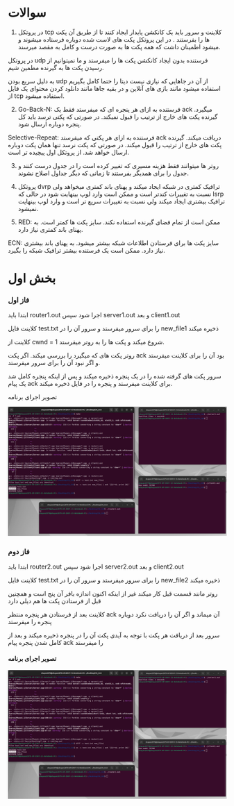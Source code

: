 # سوالات
1. در پروتکل tcp کلاینت و سرور باید یک کانکشن پایدار ایجاد کنند تا از طریق آن پکت ها را بفرستند . در این پروتکل پکت های لاست شده دوباره فرستاده میشوند و میشود اطمینان داشت که همه پکت ها به صورت درست و کامل به مقصد میرسند.

در پروتکل udp فرستنده بدون ایجاد کانکشن پکت ها را میفرستد و ما نمیتوانیم از رسیدن پکت ها به گیرنده مطمین شیم.

به دلیل سریع بودن udp از آن در جاهایی که نیازی نیست دیتا را حتما کامل بگیریم استفاده میشود مانند بازی های آنلاین و در بقیه جاها مانند دانلود کردن محتوای یک فایل از tcp استفاده میشود.

2. Go-Back-N: فرستنده به ازای هر پنجره ای که میفرستد فقط یک ack میگیرد. گیرنده پکت های خارج از ترتیب را فبول نمیکند. در صورتی که پکتی ترسد باید کل پنجره دوباره ارسال شود.

Selective-Repeat: فرستنده به ازای هر پکتی که میفرستد ack دریافت میکند. گیرنده پکت های خارج از ترتیب را قبول میکند. در صورتی که پکت نرسد تنها همان پکت دوباره ارسال خواهد شد. از پروتکل اول پیچیده تر است.

3. روتر ها میتوانند فقط هزینه مسیری که تغییر کرده است را در جدول درست کنند و جدول را برای همدیگر بفرستند تا زمانی که دیگر جداول اصلاح نشوند.

4. پروتکل dvrp ترافیک کمتری در شبکه ایجاد میکند و پهنای باند کمتری میخواهد ولی نسبت به تغییرات کندتر است و ممکن است وارد لوپ بینهایت شود در حالی که lsrp ترافیک بیشتری ایجاد میکند ولی نسبت به تغییرات سریع تر است و وارد لوپ بینهایت نمیشود.

5. RED: ممکن است از تمام فضای گیرنده استفاده نکند. سایز پکت ها کمتر است. به پهنای باند کمتری نیاز دارد.

ECN: سایز پکت ها برای فرستادن اطلاعات شبکه بیشتر میشود. به پهنای باند بیشتری نیاز دارد. ممکن است یک فرستنده بیشتر ترافیک شبکه را بگیرد.

# بخش اول 

### فاز اول
ابتدا باید router1.out اجرا شود سپس server1.out و بعد client1.out

کلاینت فایل test.txt را برای سرور میفرستد و سرور آن را در new_file1 ذخیره میکند

کلاینت از cwnd = 1 شروع میکند و پکت ها را به روتر میفرستد.

روتر پکت های که میگیرد را بررسی میکند. اگر پکت ack بود آن را برای کلاینت میفرستد و اگر نبود آن را برای سرور میفرستد.

سرور پکت های گرفته شده را در یک پنجره ذخیره میکند و پس از اینکه پنجره کامل شد یک پیام ack برای کلاینت میفرستد و پنجره را در فایل ذخیره میکند.

تصویر اجرای برنامه

![بخش یک فاز یک](../Phase1.1/sample.png)



### فاز دوم
ابتدا باید router2.out اجرا شود سپس server2.out و بعد client2.out

کلاینت فایل test.txt را برای سرور میفرستد و سرور آن را در new_file2 ذخیره میکند

روتر مانند قسمت قبل کار میکند غیر از اینکه اکنون اندازه بافر آن پنج است و همچنین قبل از فرستادن پکت ها هم دیلی دارد

کلاینت بعد از فرستادن هر پنجره منتظر ack آن میماند و اگر آن را دریافت نکرد دوباره پنجره را میفرستد

سرور بعد از دریافت هر پکت با توجه به آیدی پکت آن را در پنجره ذخیره میکند و بعد از کامل شدن پنجره پیام ack را میفرستد

#### تصویر اجرای برنامه

![بخش یک فاز دو](./sample.png)

